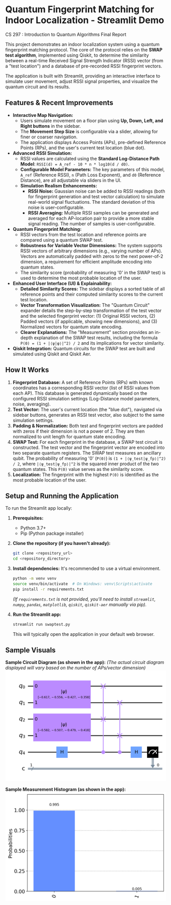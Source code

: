 # Quantum Fingerprint Matching for Indoor Localization - Streamlit Demo

CS 297 : Introduction to Quantum Algorithms Final Report

This project demonstrates an indoor localization system using a quantum fingerprint matching protocol. The core of the protocol relies on the **SWAP test algorithm**, implemented using Qiskit, to determine the similarity between a real-time Received Signal Strength Indicator (RSSI) vector (from a "test location") and a database of pre-recorded RSSI fingerprint vectors.

The application is built with Streamlit, providing an interactive interface to simulate user movement, adjust RSSI signal properties, and visualize the quantum circuit and its results.

## Features & Recent Improvements

*   **Interactive Map Navigation:**
    *   Users simulate movement on a floor plan using **Up, Down, Left, and Right buttons** in the sidebar.
    *   The **Movement Step Size** is configurable via a slider, allowing for finer or coarser navigation.
    *   The application displays Access Points (APs), pre-defined Reference Points (RPs), and the user's current test location (blue dot).
*   **Advanced RSSI Simulation:**
    *   RSSI values are calculated using the **Standard Log-Distance Path Model**: `RSSI(d) = A_ref - 10 * n * log10(d / d0)`.
    *   **Configurable Model Parameters:** The key parameters of this model, `A_ref` (Reference RSSI), `n` (Path Loss Exponent), and `d0` (Reference Distance), are all adjustable via sliders in the UI.
    *   **Simulation Realism Enhancements:**
        *   **RSSI Noise:** Gaussian noise can be added to RSSI readings (both for fingerprint generation and test vector calculation) to simulate real-world signal fluctuations. The standard deviation of this noise is user-configurable.
        *   **RSSI Averaging:** Multiple RSSI samples can be generated and averaged for each AP-location pair to provide a more stable signal reading. The number of samples is user-configurable.
*   **Quantum Fingerprint Matching:**
    *   RSSI vectors from the test location and reference points are compared using a quantum SWAP test.
    *   **Robustness for Variable Vector Dimensions:** The system supports RSSI vectors of arbitrary dimensions (e.g., varying number of APs). Vectors are automatically padded with zeros to the next power-of-2 dimension, a requirement for efficient amplitude encoding into quantum states.
    *   The similarity score (probability of measuring '0' in the SWAP test) is used to determine the most probable location of the user.
*   **Enhanced User Interface (UI) & Explainability:**
    *   **Detailed Similarity Scores:** The sidebar displays a sorted table of all reference points and their computed similarity scores to the current test location.
    *   **Vector Transformation Visualization:** The "Quantum Circuit" expander details the step-by-step transformation of the test vector and the selected fingerprint vector: (1) Original RSSI vectors, (2) Padded vectors (if applicable, showing new dimensions), and (3) Normalized vectors for quantum state encoding.
    *   **Clearer Explanations:** The "Measurement" section provides an in-depth explanation of the SWAP test results, including the formula `P(0) = (1 + |⟨ψ|φ⟩|^2) / 2` and its implications for vector similarity.
*   **Qiskit Integration:** Quantum circuits for the SWAP test are built and simulated using Qiskit and Qiskit Aer.

## How It Works

1.  **Fingerprint Database:** A set of Reference Points (RPs) with known coordinates has a corresponding RSSI vector (list of RSSI values from each AP). This database is generated dynamically based on the configured RSSI simulation settings (Log-Distance model parameters, noise, averaging).
2.  **Test Vector:** The user's current location (the "blue dot"), navigated via sidebar buttons, generates an RSSI test vector, also subject to the same simulation settings.
3.  **Padding & Normalization:** Both test and fingerprint vectors are padded with zeros if their dimension is not a power of 2. They are then normalized to unit length for quantum state encoding.
4.  **SWAP Test:** For each fingerprint in the database, a SWAP test circuit is constructed. The test vector and the fingerprint vector are encoded into two separate quantum registers. The SWAP test measures an ancillary qubit. The probability of measuring '0' (`P(0)`) is `(1 + |⟨ψ_test|ψ_fp⟩|^2) / 2`, where `|⟨ψ_test|ψ_fp⟩|^2` is the squared inner product of the two quantum states. This `P(0)` value serves as the similarity score.
5.  **Localization:** The fingerprint with the highest `P(0)` is identified as the most probable location of the user.

## Setup and Running the Application

To run the Streamlit app locally:

1.  **Prerequisites:**
    *   Python 3.7+
    *   Pip (Python package installer)

2.  **Clone the repository (if you haven't already):**
    ```bash
    git clone <repository_url>
    cd <repository_directory>
    ```

3.  **Install dependencies:**
    It's recommended to use a virtual environment.
    ```bash
    python -m venv venv
    source venv/bin/activate  # On Windows: venv\Scripts\activate
    pip install -r requirements.txt 
    ```
    *(If `requirements.txt` is not provided, you'll need to install `streamlit`, `numpy`, `pandas`, `matplotlib`, `qiskit`, `qiskit-aer` manually via pip).*

4.  **Run the Streamlit app:**
    ```bash
    streamlit run swaptest.py
    ```
    This will typically open the application in your default web browser.

## Sample Visuals

**Sample Circuit Diagram (as shown in the app):**
*(The actual circuit diagram displayed will vary based on the number of APs/vector dimension)*
![](resources/circuit.png)

**Sample Measurement Histogram (as shown in the app):**
![](resources/measurement.png)
